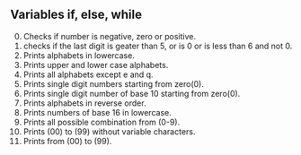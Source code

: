 ## Variables if, else, while

0. Checks if number is negative, zero or positive.
1. checks if the last digit is geater than 5, or is 0 or is less than 6 and not 0.
2. Prints alphabets in lowercase.
3. Prints upper and lower case alphabets.
4. Prints all alphabets except e and q.
5. Prints single digit numbers starting from zero(0).
6. Prints single digit number of base 10 starting from zero(0).
7. Prints alphabets in reverse order.
8. Prints numbers of base 16 in lowercase.
9. Prints all possible combination from (0-9).
10. Prints (00) to (99) without variable characters.
11. Prints from (00) to (99).
